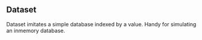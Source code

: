 ## Dataset

Dataset imitates a simple database indexed by a value.
Handy for simulating an inmemory database.